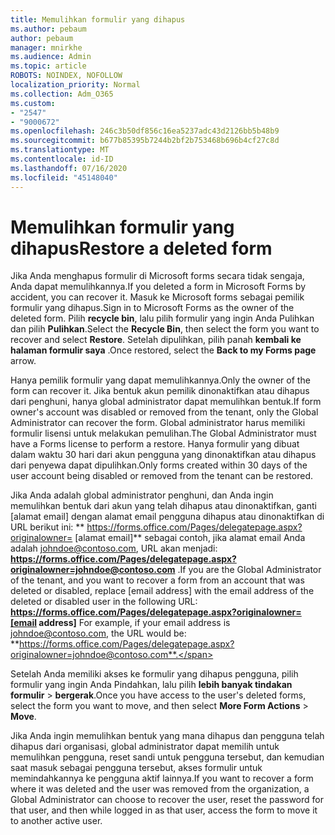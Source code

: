 ```yaml
---
title: Memulihkan formulir yang dihapus
ms.author: pebaum
author: pebaum
manager: mnirkhe
ms.audience: Admin
ms.topic: article
ROBOTS: NOINDEX, NOFOLLOW
localization_priority: Normal
ms.collection: Adm_O365
ms.custom:
- "2547"
- "9000672"
ms.openlocfilehash: 246c3b50df856c16ea5237adc43d2126bb5b48b9
ms.sourcegitcommit: b677b85395b7244b2bf2b753468b696b4cf27c8d
ms.translationtype: MT
ms.contentlocale: id-ID
ms.lasthandoff: 07/16/2020
ms.locfileid: "45148040"
---
```

# <a name="restore-a-deleted-form"></a><span data-ttu-id="13ce1-102">Memulihkan formulir yang dihapus</span><span class="sxs-lookup"><span data-stu-id="13ce1-102">Restore a deleted form</span></span>

<span data-ttu-id="13ce1-103">Jika Anda menghapus formulir di Microsoft forms secara tidak sengaja, Anda dapat memulihkannya.</span><span class="sxs-lookup"><span data-stu-id="13ce1-103">If you deleted a form in Microsoft Forms by accident, you can recover it.</span></span> <span data-ttu-id="13ce1-104">Masuk ke Microsoft forms sebagai pemilik formulir yang dihapus.</span><span class="sxs-lookup"><span data-stu-id="13ce1-104">Sign in to Microsoft Forms as the owner of the deleted form.</span></span> <span data-ttu-id="13ce1-105">Pilih **recycle bin**, lalu pilih formulir yang ingin Anda Pulihkan dan pilih **Pulihkan**.</span><span class="sxs-lookup"><span data-stu-id="13ce1-105">Select the **Recycle Bin**, then select the form you want to recover and select **Restore**.</span></span> <span data-ttu-id="13ce1-106">Setelah dipulihkan, pilih panah **kembali ke halaman formulir saya** .</span><span class="sxs-lookup"><span data-stu-id="13ce1-106">Once restored, select the **Back to my Forms page** arrow.</span></span>

<span data-ttu-id="13ce1-107">Hanya pemilik formulir yang dapat memulihkannya.</span><span class="sxs-lookup"><span data-stu-id="13ce1-107">Only the owner of the form can recover it.</span></span> <span data-ttu-id="13ce1-108">Jika bentuk akun pemilik dinonaktifkan atau dihapus dari penghuni, hanya global administrator dapat memulihkan bentuk.</span><span class="sxs-lookup"><span data-stu-id="13ce1-108">If form owner's account was disabled or removed from the tenant, only the Global Administrator can recover the form.</span></span> <span data-ttu-id="13ce1-109">Global administrator harus memiliki formulir lisensi untuk melakukan pemulihan.</span><span class="sxs-lookup"><span data-stu-id="13ce1-109">The Global Administrator must have a Forms license to perform a restore.</span></span> <span data-ttu-id="13ce1-110">Hanya formulir yang dibuat dalam waktu 30 hari dari akun pengguna yang dinonaktifkan atau dihapus dari penyewa dapat dipulihkan.</span><span class="sxs-lookup"><span data-stu-id="13ce1-110">Only forms created within 30 days of the user account being disabled or removed from the tenant can be restored.</span></span>

<span data-ttu-id="13ce1-111">Jika Anda adalah global administrator penghuni, dan Anda ingin memulihkan bentuk dari akun yang telah dihapus atau dinonaktifkan, ganti [alamat email] dengan alamat email pengguna dihapus atau dinonaktifkan di URL berikut ini: \*\* https://forms.office.com/Pages/delegatepage.aspx?originalowner= [alamat email]\*\* sebagai contoh, jika alamat email Anda adalah johndoe@contoso.com, URL akan menjadi: **https://forms.office.com/Pages/delegatepage.aspx?originalowner=johndoe@contoso.com** .</span><span class="sxs-lookup"><span data-stu-id="13ce1-111">If you are the Global Administrator of the tenant, and you want to recover a form from an account that was deleted or disabled, replace [email address] with the email address of the deleted or disabled user in the following URL: **https://forms.office.com/Pages/delegatepage.aspx?originalowner=[email address]** For example, if your email address is johndoe@contoso.com, the URL would be: **https://forms.office.com/Pages/delegatepage.aspx?originalowner=johndoe@contoso.com**.</span></span> 

<span data-ttu-id="13ce1-112">Setelah Anda memiliki akses ke formulir yang dihapus pengguna, pilih formulir yang ingin Anda Pindahkan, lalu pilih **lebih banyak tindakan formulir**  >  **bergerak**.</span><span class="sxs-lookup"><span data-stu-id="13ce1-112">Once you have access to the user's deleted forms, select the form you want to move, and then select **More Form Actions** > **Move**.</span></span>

<span data-ttu-id="13ce1-113">Jika Anda ingin memulihkan bentuk yang mana dihapus dan pengguna telah dihapus dari organisasi, global administrator dapat memilih untuk memulihkan pengguna, reset sandi untuk pengguna tersebut, dan kemudian saat masuk sebagai pengguna tersebut, akses formulir untuk memindahkannya ke pengguna aktif lainnya.</span><span class="sxs-lookup"><span data-stu-id="13ce1-113">If you want to recover a form where it was deleted and the user was removed from the organization, a Global Administrator can choose to recover the user, reset the password for that user, and then while logged in as that user, access the form to move it to another active user.</span></span> 
